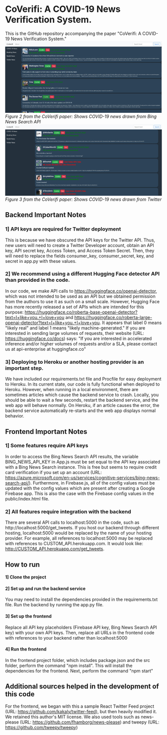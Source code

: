 # CoVerifi: A COVID-19 News Verification System.
This is the GitHub repository accompanying the paper "CoVerifi: A COVID-19 News Verification System." 
![Figure 2 from CoVerifi Paper](https://github.com/nlkolluri/CoVerifi/blob/master/Figure2.jpg?raw=true)
*Figure 2 from the CoVerifi paper: Shows COVID-19 news drawn from Bing News Search API*
![Figure 3 from CoVerifi Paper](https://github.com/nlkolluri/CoVerifi/blob/master/Figure3.jpg?raw=true)
*Figure 3 from the CoVerifi paper: Shows COVID-19 news drawn from Twitter*



## Backend Important Notes
### 1] API keys are required for Twitter deployment
This is because we have obscured the API keys for the Twitter API. Thus, new users will need to create a Twitter Developer account, obtain an API key, API secret key, Access Token, and Access Token Secret. Then, they will need to replace the fields consumer_key, consumer_secret, key, and secret in app.py with these values.
### 2] We recommend using a different Hugging Face detector API than provided in the code.
In our code, we make API calls to https://huggingface.co/openai-detector, which was not intended to be used as an API but we obtained permission from the authors to use it as such on a small scale. However, Hugging Face has more recently released a set of APIs which are intended for this purpose: https://huggingface.co/roberta-base-openai-detector?text=I+like+you.+I+love+you and https://huggingface.co/roberta-large-openai-detector?text=I+like+you.+I+love+you. It appears that label 0 means "likely real" and label 1 means "likely machine-generated." If you are interested in sending large volumes of requests, their website (URL: https://huggingface.co/docs) says:
"If you are interested in accelerated inference and/or higher volumes of requests and/or a SLA, please contact us at api-enterprise at huggingface.co"
### 3] Deploying to Heroku or another hosting provider is an important step.
We have included our requirements.txt file and Procfile for easy deployment to Heroku. In its current state, our code is fully functional when deployed to Heroku. However, when running in a local environment, there are sometimes articles which cause the backend service to crash. Locally, you should be able to wait a few seconds, restart the backend service, and the web app will behave normally. On Heroku, if an article causes the error, the backend service automatically re-starts and the web app displays normal behavior.

## Frontend Important Notes
### 1] Some features require API keys
In order to access the Bing News Search API results, the variable BING_NEWS_API_KEY in App.js must be set equal to the API key associated with a Bing News Search instance. This is free but seems to require credit card verification if you set up an account (URL: https://azure.microsoft.com/en-us/services/cognitive-services/bing-news-search-api/). Furthermore, in Firebase.js, all of the config values must be updated with the config values which are present after creating a Google Firebase app. This is also the case with the Firebase config values in the public/index.html file.

### 2] All features require integration with the backend
There are several API calls to localhost:5000 in the code, such as http://localhost:5000/get_tweets. If you host our backend through different hosting, localhost:5000 would be replaced by the name of your hosting provider. For example, all references to localhost:5000 may be replaced with references to CUSTOM_API.herokuapp.com. It would look like: http://CUSTOM_API.herokuapp.com/get_tweets. 

## How to run
#### 1] Clone the project
#### 2] Set up and run the backend service 
You may need to install the dependencies provided in the requirements.txt file. Run the backend by running the app.py file.
#### 3] Set up the frontend 
Replace all API key placeholders (Firebase API key, Bing News Search API key) with your own API keys. Then, replace all URLs in the frontend code with references to your backend rather than localhost:5000
#### 4] Run the frontend
In the frontend project folder, which includes package.json and the src folder, perform the command "npm install". This will install the dependencies for the frontend. Next, perform the command "npm start"


## Additional sources helped in the development of this code
For the frontend, we began with this a sample React Twitter Feed project (URL: https://github.com/kakaly/twitter-feed), but then heavily modified it. We retained this author's MIT license. We also used tools such as news-please (URL: https://github.com/fhamborg/news-please) and tweepy (URL: https://github.com/tweepy/tweepy)
